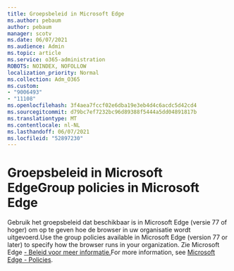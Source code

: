 ```yaml
---
title: Groepsbeleid in Microsoft Edge
ms.author: pebaum
author: pebaum
manager: scotv
ms.date: 06/07/2021
ms.audience: Admin
ms.topic: article
ms.service: o365-administration
ROBOTS: NOINDEX, NOFOLLOW
localization_priority: Normal
ms.collection: Adm_O365
ms.custom:
- "9006493"
- "11108"
ms.openlocfilehash: 3f4aea7fccf02e6dba19e3eb4d4c6acdc5d42cd4
ms.sourcegitcommit: d79bc7ef7232bc96d89388f5444a5dd04891817b
ms.translationtype: MT
ms.contentlocale: nl-NL
ms.lasthandoff: 06/07/2021
ms.locfileid: "52897230"
---
```

# <a name="group-policies-in-microsoft-edge"></a><span data-ttu-id="5f3c2-102">Groepsbeleid in Microsoft Edge</span><span class="sxs-lookup"><span data-stu-id="5f3c2-102">Group policies in Microsoft Edge</span></span>

<span data-ttu-id="5f3c2-103">Gebruik het groepsbeleid dat beschikbaar is in Microsoft Edge (versie 77 of hoger) om op te geven hoe de browser in uw organisatie wordt uitgevoerd.</span><span class="sxs-lookup"><span data-stu-id="5f3c2-103">Use the group policies available in Microsoft Edge (version 77 or later) to specify how the browser runs in your organization.</span></span> <span data-ttu-id="5f3c2-104">Zie Microsoft Edge [- Beleid voor meer informatie.](/deployedge/microsoft-edge-policies#available-policies)</span><span class="sxs-lookup"><span data-stu-id="5f3c2-104">For more information, see [Microsoft Edge - Policies](/deployedge/microsoft-edge-policies#available-policies).</span></span>